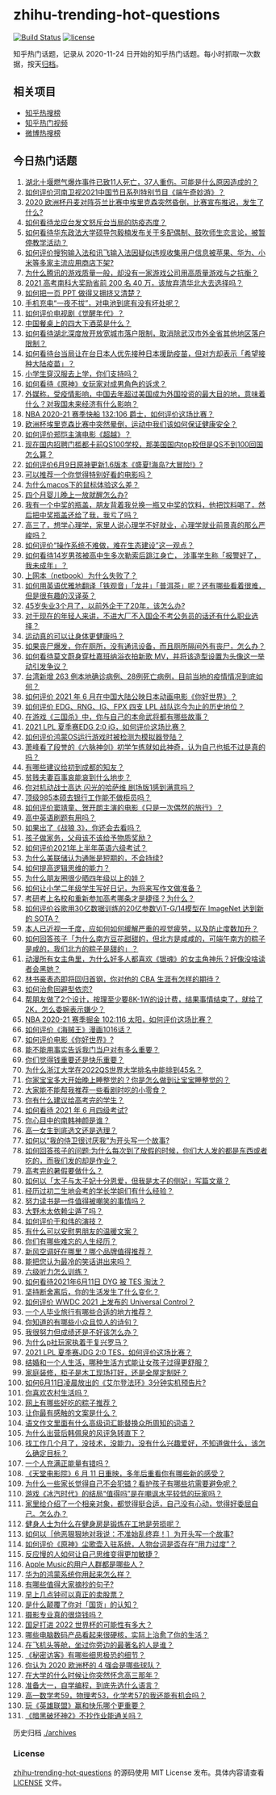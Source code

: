 # zhihu-trending-hot-questions

[![Build Status](https://github.com/justjavac/zhihu-trending-hot-questions/workflows/ci/badge.svg?branch=master)](https://github.com/justjavac/zhihu-trending-hot-questions/actions)
[![license](https://img.shields.io/github/license/justjavac/zhihu-trending-hot-questions)](https://github.com/justjavac/zhihu-trending-hot-questions/blob/master/LICENSE)

知乎热门话题，记录从 2020-11-24 日开始的知乎热门话题。每小时抓取一次数据，按天[归档](./archives)。

## 相关项目

- [知乎热搜榜](https://github.com/justjavac/zhihu-trending-top-search)
- [知乎热门视频](https://github.com/justjavac/zhihu-trending-hot-video)
- [微博热搜榜](https://github.com/justjavac/weibo-trending-hot-search)

## 今日热门话题

<!-- BEGIN -->
<!-- 最后更新时间 Sun Jun 13 2021 15:07:02 GMT+0800 (China Standard Time) -->

1. [湖北十堰燃气爆炸事件已致11人死亡，37人重伤。可能是什么原因造成的？](https://www.zhihu.com/question/464751425)
2. [如何评价河南卫视2021中国节日系列特别节目《端午奇妙游》？](https://www.zhihu.com/question/464672807)
3. [2020
   欧洲杯丹麦对阵芬兰比赛中埃里克森突然昏倒，比赛宣布推迟，发生了什么?](https://www.zhihu.com/question/464718978)
4. [如何看待龙应台发文怒斥台当局的防疫态度？](https://www.zhihu.com/question/464654838)
5. [如何看待华东政法大学硕导包毅楠发布关于多配偶制、鼓吹师生恋言论，被暂停教学活动？](https://www.zhihu.com/question/463918672)
6. [如何评价搜狗输入法和讯飞输入法因疑似违规收集用户信息被苹果、华为、小米等多家主流应用商店下架?](https://www.zhihu.com/question/464487140)
7. [为什么腾讯的游戏质量一般，却没有一家游戏公司用高质量游戏与之抗衡？](https://www.zhihu.com/question/437231835)
8. [2021 高考南科大奖励省前 200 名 40
   万，该放弃清华北大去选择吗？](https://www.zhihu.com/question/464200988)
9. [如何把一页 PPT 做得又拥挤又清楚？](https://www.zhihu.com/question/345405596)
10. [手机充电“一夜不拔”，对电池到底有没有坏处呢？](https://www.zhihu.com/question/351666337)
11. [如何评价电视剧《觉醒年代》？](https://www.zhihu.com/question/392105758)
12. [中国餐桌上的四大下酒菜是什么？](https://www.zhihu.com/question/462205949)
13. [如何看待湖北深度放开放宽城市落户限制，取消除武汉市外全省其他地区落户限制？](https://www.zhihu.com/question/464654509)
14. [如何看待台当局让在台日本人优先接种日本援助疫苗，但对方却表示「希望接种大陆疫苗」？](https://www.zhihu.com/question/464492676)
15. [小学生穿汉服去上学，你们支持吗？](https://www.zhihu.com/question/462698427)
16. [如何看待《原神》女玩家对成男角色的诉求？](https://www.zhihu.com/question/464253913)
17. [外媒称，受疫情影响，中国去年超过美国成为外国投资的最大目的地，意味着什么？对我国未来经济有什么影响？](https://www.zhihu.com/question/457880259)
18. [NBA 2020-21 赛季快船 132:106
    爵士，如何评价这场比赛？](https://www.zhihu.com/question/464734427)
19. [欧洲杯埃里克森比赛中突然晕倒，运动中我们该如何保证健康安全？](https://www.zhihu.com/question/464718981)
20. [如何评价郑恺主演电影《超越》？](https://www.zhihu.com/question/463811252)
21. [现在国内招聘门槛都卡前QS100学校，那美国国内top校但是QS不到100回国怎么算？](https://www.zhihu.com/question/463057342)
22. [如何评价6月9日原神更新1.6版本《盛夏!海岛?大冒险!》?](https://www.zhihu.com/question/464000878)
23. [可以推荐一个你觉得特别好看的电影吗？](https://www.zhihu.com/question/460500917)
24. [为什么macos下的鼠标体验这么差？](https://www.zhihu.com/question/461920973)
25. [四个月婴儿晚上一放就醒怎么办?](https://www.zhihu.com/question/434473712)
26. [我有一个中奖的瓶盖，朋友背着我兑换一瓶又中奖的饮料，他把饮料喝了，然后把中奖瓶盖还给了我，我亏了吗？](https://www.zhihu.com/question/459981000)
27. [高三了，想学心理学，家里人说心理学不好就业，心理学就业前景真的那么严峻吗？](https://www.zhihu.com/question/373860147)
28. [如何评价“操作系统不难做，难在生态建设”这一观点？](https://www.zhihu.com/question/464418369)
29. [如何看待14岁男孩被高中生多次勒索后跳江身亡，
    涉事学生称「报警好了，我未成年」？](https://www.zhihu.com/question/464277122)
30. [上网本（netbook）为什么失败了？](https://www.zhihu.com/question/455119734)
31. [如何用英语优雅地翻译「铁观音」「龙井」「普洱茶」呢？还有哪些看着很难，但是很有趣的汉译英？](https://www.zhihu.com/question/464627996)
32. [45岁失业3个月了，以前外企干了20年，该怎么办?](https://www.zhihu.com/question/453104891)
33. [对于现在的年轻人来讲，不进大厂不入国企不考公务员的话还有什么职业选择？](https://www.zhihu.com/question/454832676)
34. [运动真的可以让身体更健康吗？](https://www.zhihu.com/question/453841541)
35. [如果丧尸爆发，你在厕所，没有通讯设备，而且厕所隔间外有丧尸，怎么办？](https://www.zhihu.com/question/432520725)
36. [如何看待莫文蔚身穿杜嘉班纳浴衣拍新歌
    MV，并将该造型设置为头像这一举动引发争议？](https://www.zhihu.com/question/464608586)
37. [台湾新增 263
    例本地确诊病例、28例死亡病例，目前当地的疫情情况到底如何？](https://www.zhihu.com/question/464268577)
38. [如何评价 2021 年 6
    月在中国大陆公映日本动画电影《你好世界》？](https://www.zhihu.com/question/462217412)
39. [如何评价 EDG、RNG、IG、FPX 四支 LPL
    战队迄今为止的历史地位？](https://www.zhihu.com/question/463829660)
40. [在游戏《三国杀》中，你与自己的本命武将都有哪些故事？](https://www.zhihu.com/question/464445310)
41. [2021 LPL 夏季赛EDG 2:0 iG，如何评价这场比赛？](https://www.zhihu.com/question/464667070)
42. [如何评价鸿蒙OS运行游戏时被检测为模拟器登陆？](https://www.zhihu.com/question/459489830)
43. [萧峰看了段誉的《六脉神剑》初学乍练就如此神奇，认为自己也抵不过是真的吗？](https://www.zhihu.com/question/458188685)
44. [有哪些建议给初到成都的知友？](https://www.zhihu.com/question/20049064)
45. [贫贱夫妻百事哀能哀到什么地步？](https://www.zhihu.com/question/363473759)
46. [你对机动战士高达 闪光的哈萨维 剧场版1感到满意吗？](https://www.zhihu.com/question/464485964)
47. [顶级985本硕去银行工作能不做柜员吗？](https://www.zhihu.com/question/424570443)
48. [如何评价窦靖童、贺开朗主演的电影《只是一次偶然的旅行》？](https://www.zhihu.com/question/463837560)
49. [高中英语刷题有用吗？](https://www.zhihu.com/question/312216212)
50. [如果出了《战狼 3》，你还会去看吗？](https://www.zhihu.com/question/397047057)
51. [孩子做家务，父母该不该给予物质奖励？](https://www.zhihu.com/question/463565875)
52. [如何评价2021年上半年英语六级考试？](https://www.zhihu.com/question/464651124)
53. [为什么美联储认为通胀是短期的，不会持续?](https://www.zhihu.com/question/461935081)
54. [如何提高逻辑思维的能力？](https://www.zhihu.com/question/303694178)
55. [为什么朋友圈很少晒四年级以上的娃？](https://www.zhihu.com/question/462953490)
56. [如何让小学二年级学生写好日记，为将来写作文做准备？](https://www.zhihu.com/question/459899292)
57. [考研考上名校和重新参加高考哪条才是捷径？为什么？](https://www.zhihu.com/question/462328775)
58. [如何评价谷歌用30亿数据训练的20亿参数ViT-G/14模型在 ImageNet 达到新的
    SOTA？](https://www.zhihu.com/question/464023038)
59. [本人已近视一千度，应如何如何缓解严重的视觉疲劳，以及防止度数加升？](https://www.zhihu.com/question/450542654)
60. [如何回答孩子「为什么南方豆花甜甜的，但北方是咸咸的，可端午南方的粽子是咸的，我们北方的粽子是甜的」？](https://www.zhihu.com/question/463726781)
61. [动漫所有女主角里，为什么好多人都喜欢《银魂》的女主角神乐？好像没啥读者会黑她？](https://www.zhihu.com/question/389776955)
62. [林书豪表态即将回归首钢，你对他的 CBA 生涯有怎样的期待？](https://www.zhihu.com/question/464586085)
63. [如何治愈回避型依恋?](https://www.zhihu.com/question/318959311)
64. [帮朋友做了2个设计，按理至少要8K-1W的设计费，结果事情结束了，就给了2K，怎么委婉表示嫌少？](https://www.zhihu.com/question/463290636)
65. [NBA 2020-21 赛季掘金 102:116
    太阳，如何评价这场比赛？](https://www.zhihu.com/question/464585022)
66. [如何评价《海贼王》漫画1016话？](https://www.zhihu.com/question/464186718)
67. [如何评价电影《你好世界》?](https://www.zhihu.com/question/392101389)
68. [能不能用事实告诉我门当户对有多么重要？](https://www.zhihu.com/question/279552421)
69. [你们觉得钱重要还是快乐重要？](https://www.zhihu.com/question/464208782)
70. [为什么浙江大学在2022QS世界大学排名中能排到45名？](https://www.zhihu.com/question/464178214)
71. [你家宝宝多大开始晚上睡整觉的？你是怎么做到让宝宝睡整觉的？](https://www.zhihu.com/question/372845449)
72. [大家能不能帮我推荐一些看剧时吃的小零食？](https://www.zhihu.com/question/447079667)
73. [你有什么建议给高考完的学生？](https://www.zhihu.com/question/464333783)
74. [如何看待 2021 年 6 月四级考试?](https://www.zhihu.com/question/464587609)
75. [你心目中的南韩神颜是谁？](https://www.zhihu.com/question/393504339)
76. [高一女生到底选文还是选理？](https://www.zhihu.com/question/462365131)
77. [如何以“我的侍卫很讨厌我”为开头写一个故事?](https://www.zhihu.com/question/440852420)
78. [如何回答孩子的问题:为什么每次到了放假的时候，你们大人发的都是东西或者吃的，而我们发的却是作业？](https://www.zhihu.com/question/264436872)
79. [高考完的暑假要做什么？](https://www.zhihu.com/question/389477306)
80. [如何以「太子与太子妃十分恩爱，但我是太子的侧妃」写篇文章？](https://www.zhihu.com/question/443793653)
81. [经历过初二生地会考的学长学姐们有什么经验？](https://www.zhihu.com/question/374298340)
82. [努力读书是一件值得被嘲笑的事情吗？](https://www.zhihu.com/question/463780015)
83. [大野木太依赖尘遁了吗？](https://www.zhihu.com/question/464336150)
84. [如何评价于和伟的演技？](https://www.zhihu.com/question/48335002)
85. [有什么可以安慰男朋友的温暖文案？](https://www.zhihu.com/question/451064358)
86. [你们有哪些难忘的人生经历？](https://www.zhihu.com/question/28780467)
87. [新风空调好在哪里？哪个品牌值得推荐？](https://www.zhihu.com/question/386800890)
88. [能把您认为最冷的笑话讲出来吗？](https://www.zhihu.com/question/447799067)
89. [六级听力怎么训练？](https://www.zhihu.com/question/29649329)
90. [如何看待2021年6月11日 DYG 被 TES 淘汰？](https://www.zhihu.com/question/464548241)
91. [坚持断舍离后，你的生活发生了什么变化？](https://www.zhihu.com/question/391206998)
92. [如何评价 WWDC 2021 上发布的 Universal
    Control？](https://www.zhihu.com/question/463794608)
93. [一个人毕业旅行有哪些合适的地方推荐？](https://www.zhihu.com/question/462789810)
94. [你知道的有哪些小众且惊人的诗句？](https://www.zhihu.com/question/459403103)
95. [我很努力但成绩还是不好该怎么办？](https://www.zhihu.com/question/457443941)
96. [为什么p社玩家执着于复兴罗马？](https://www.zhihu.com/question/463617518)
97. [2021 LPL 夏季赛JDG 2:0
    TES，如何评价这场比赛？](https://www.zhihu.com/question/464638008)
98. [结婚和一个人生活，哪种生活方式能让女孩子过得更舒服？](https://www.zhihu.com/question/463972621)
99. [家庭装修，柜子是木工现场打好，还是全屋定制好？](https://www.zhihu.com/question/443774230)
100. [如何6月11日凌晨放出的《艾尔登法环》3分钟实机预告片?](https://www.zhihu.com/question/464390726)
101. [你喜欢农村生活吗？](https://www.zhihu.com/question/383710120)
102. [网上有哪些好吃的粽子推荐？](https://www.zhihu.com/question/324727371)
103. [让你最有感触的文案是什么？](https://www.zhihu.com/question/455211006)
104. [语文作文里面有什么高级词汇能替换众所周知的词语？](https://www.zhihu.com/question/318964543)
105. [为什么出营后韩佩泉的风评急转直下？](https://www.zhihu.com/question/464027254)
106. [找工作几个月了，没技术，没能力，没有什么兴趣爱好，不知道做什么，该怎么确定目标？](https://www.zhihu.com/question/52398927)
107. [一个人充满正能量有错吗？](https://www.zhihu.com/question/462816569)
108. [《天堂电影院》6 月 11
     日重映，多年后重看你有哪些新的感受？](https://www.zhihu.com/question/464176183)
109. [为什么一些家长觉得自己不会犯错？看护孩子有哪些坑需要避免呢？](https://www.zhihu.com/question/464336498)
110. [游戏《冰汽时代》的结局“值得吗”是在嘲讽水平较低的玩家吗？](https://www.zhihu.com/question/463216099)
111. [家里给介绍了一个相亲对象，都觉得挺合适，自己没有心动，觉得好委屈自己。怎么办？](https://www.zhihu.com/question/447849056)
112. [健身人士为什么在健身房是锻炼在工地是劳损呢？](https://www.zhihu.com/question/464396509)
113. [如何以［他恶狠狠地对我说：不准始乱终弃！］为开头写一个故事?](https://www.zhihu.com/question/458410036)
114. [如何评价《原神》尘歌壶入驻系统，人物台词是否存在“用力过度”？](https://www.zhihu.com/question/464067466)
115. [反应慢的人如何让自己思维变得更加敏捷？](https://www.zhihu.com/question/23969437)
116. [Apple Music的用户人群都是哪些人？](https://www.zhihu.com/question/463554140)
117. [华为的鸿蒙系统你用起来怎么样？](https://www.zhihu.com/question/459846239)
118. [有哪些值得大家摘抄的句子?](https://www.zhihu.com/question/432298917)
119. [早上几点钟可以真正的卖股票？](https://www.zhihu.com/question/448205360)
120. [是什么颠覆了你对「国货」的认知？](https://www.zhihu.com/question/393795608)
121. [摄影专业真的很烧钱吗？](https://www.zhihu.com/question/447180090)
122. [国足打进 2022 世界杯的可能性有多大？](https://www.zhihu.com/question/461141381)
123. [哪些电脑数码产品看起来很硬核，实际上治愈了你的生活？](https://www.zhihu.com/question/464339007)
124. [在飞机头等舱，坐过你旁边的最著名的人是谁？](https://www.zhihu.com/question/359274010)
125. [《秘密访客》有哪些细思极恐的细节？](https://www.zhihu.com/question/457256716)
126. [你认为 2020 欧洲杯的 4 强会是哪些球队？](https://www.zhihu.com/question/406108920)
127. [在大学的什么时候让你突然怀念高三那年？](https://www.zhihu.com/question/460846707)
128. [准备大一，自学编程，到底先选什么语言？](https://www.zhihu.com/question/464168441)
129. [高一数学考59，物理考53，化学考57的我还能有机会吗？](https://www.zhihu.com/question/428324452)
130. [玩《英雄联盟》赢和快乐哪个更重要？](https://www.zhihu.com/question/463555989)
131. [《暗黑破坏神2》不抄作业能通关吗？](https://www.zhihu.com/question/458721304)

<!-- END -->

历史归档 [./archives](./archives)

### License

[zhihu-trending-hot-questions](https://github.com/justjavac/zhihu-trending-hot-questions)
的源码使用 MIT License 发布。具体内容请查看 [LICENSE](./LICENSE) 文件。
